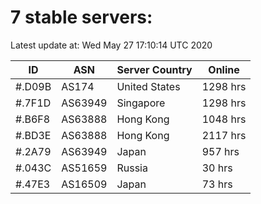 # 7 stable servers:

Latest update at: Wed May 27 17:10:14 UTC 2020

| ID | ASN | Server Country | Online |
| -- | --- | -------------- | ------ |
| #.D09B | AS174 | United States | 1298 hrs |
| #.7F1D | AS63949 | Singapore | 1298 hrs |
| #.B6F8 | AS63888 | Hong Kong | 1048 hrs |
| #.BD3E | AS63888 | Hong Kong | 2117 hrs |
| #.2A79 | AS63949 | Japan | 957 hrs |
| #.043C | AS51659 | Russia | 30 hrs |
| #.47E3 | AS16509 | Japan | 73 hrs |

